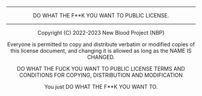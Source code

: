 <hr>

<p align="center">
    DO WHAT THE F**K YOU WANT TO PUBLIC LICENSE.
</p>

<hr>

<p align="center">
  Copyright (C) 2022-2023 New Blood Project (NBP)
</p>

<p align="center">
  Everyone is permitted to copy and distribute verbatim or modified
  copies of this license document, and changing it is allowed as long
  as the NAME IS CHANGED.
</p>

<p align="center">
  DO WHAT THE FUCK YOU WANT TO PUBLIC LICENSE
  TERMS AND CONDITIONS FOR COPYING, DISTRIBUTION AND MODIFICATION
</p>

<p align="center">
  You just DO WHAT THE F**K YOU WANT TO.
</p>
